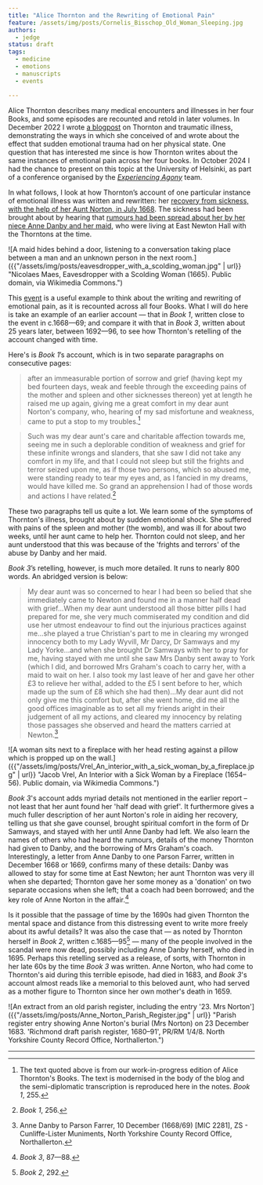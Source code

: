 ```yaml
---
title: "Alice Thornton and the Rewriting of Emotional Pain"
feature: /assets/img/posts/Cornelis_Bisschop_Old_Woman_Sleeping.jpg
authors:
  - jedge
status: draft
tags:
  - medicine
  - emotions
  - manuscripts
  - events

---
```


Alice Thornton describes many medical encounters and illnesses in her four Books, and some episodes are recounted and retold in later volumes. In December 2022 I wrote [a blogpost](https://thornton.kdl.kcl.ac.uk/posts/blog/2022-12-19-grief-and-illness-thornton/) on Thornton and traumatic illness, demonstrating the ways in which she conceived of and wrote about the effect that sudden emotional trauma had on her physical state. One question that has interested me since is how Thornton writes about the same instances of emotional pain across her four books. In October 2024 I had the chance to present on this topic at the University of Helsinki, as part of a conference organised by the [*Experiencing Agony*](https://blogs.helsinki.fi/experiencingagony/) team. 

In what follows, I look at how Thornton’s account of one particular instance of emotional illness was written and rewritten: her [recovery from sickness, with the help of her Aunt Norton, in July 1668](https://thornton.kdl.kcl.ac.uk/entities/?hi=awt1_1668_slander_grief). The sickness had been brought about by hearing that [rumours had been spread about her by her niece Anne Danby and her maid](https://thornton.kdl.kcl.ac.uk/posts/blog/2023-06-15-tragical-transactions-at-newton/), who were living at East Newton Hall with the Thorntons at the time.

![A maid hides behind a door, listening to a conversation taking place between a man and an unknown person in the next room.]({{"/assets/img/posts/eavesdropper_with_a_scolding_woman.jpg" | url}} "Nicolaes Maes, Eavesdropper with a Scolding Woman (1665). Public domain, via Wikimedia Commons.")

This [event](https://thornton.kdl.kcl.ac.uk/posts/blog/2022-11-28-tei-events-thornton-books/) is a useful example to think about the writing and rewriting of emotional pain, as it is recounted across all four Books. What I will do here is take an example of an earlier account — that in *Book 1*, written close to the event in c.1668—69; and compare it with that in *Book 3*, written about 25 years later, between 1692—96, to see how Thornton's retelling of the account changed with time.

Here's is *Book 1*’s account, which is in two separate paragraphs on consecutive pages:

>after an immeasurable portion of sorrow and grief (having kept my bed fourteen days, weak and feeble through the exceeding pains of the mother and spleen and other sicknesses thereon) yet at length he raised me up again, giving me a great comfort in my dear aunt Norton's company, who, hearing of my sad misfortune and weakness, came to put a stop to my troubles.[^1] 

>Such was my dear aunt's care and charitable affection towards me, seeing me in such a deplorable condition of weakness and grief for these infinite wrongs and slanders, that she saw I did not take any comfort in my life, and that I could not sleep but still the frights and terror seized upon me, as if those two persons, which so abused me, were standing ready to tear my eyes and, as I fancied in my dreams, would have killed me. So grand an apprehension I had of those words and actions I have related.[^2]

These two paragraphs tell us quite a lot. We learn some of the symptoms of Thornton's illness, brought about by sudden emotional shock. She suffered with pains of the spleen and mother (the womb), and was ill for about two weeks, until her aunt came to help her. Thornton could not sleep, and her aunt understood that this was because of the 'frights and terrors' of the abuse by Danby and her maid.

*Book 3*’s retelling, however, is much more detailed. It runs to nearly 800 words. An abridged version is below:

>My dear aunt was so concerned to hear I had been so belied that she immediately came to Newton and found me in a manner half dead with grief...When my dear aunt understood all those bitter pills I had prepared for me, she very much commiserated my condition and did use her utmost endeavour to find out the injurious practices against me...she played a true Christian's part to me in clearing my wronged innocency both to my Lady Wyvill, Mr Darcy, Dr Samways and my Lady Yorke...and when she brought Dr Samways with her to pray for me, having stayed with me until she saw Mrs Danby sent away to York (which I did, and borrowed Mrs Graham's coach to carry her, with a maid to wait on her. I also took my last leave of her and gave her other £3 to relieve her withal, added to the £5 I sent before to her, which made up the sum of £8 which she had then)...My dear aunt did not only give me this comfort but, after she went home, did me all the good offices imaginable as to set all my friends aright in their judgement of all my actions, and cleared my innocency by relating those passages she observed and heard the matters carried at Newton.[^4]

![A woman sits next to a fireplace with her head resting against a pillow which is propped up on the wall.]({{"/assets/img/posts/Vrel_An_interior_with_a_sick_woman_by_a_fireplace.jpg" | url}} "Jacob Vrel, An Interior with a Sick Woman by a Fireplace (1654–56). Public domain, via Wikimedia Commons.")

*Book 3*'s account adds myriad details not mentioned in the earlier report – not least that her aunt found her 'half dead with grief'. It furthermore gives a much fuller description of her aunt Norton's role in aiding her recovery, telling us that she gave counsel, brought spiritual comfort in the form of Dr Samways, and stayed with her until Anne Danby had left. We also learn the names of others who had heard the rumours, details of the money Thornton had given to Danby, and the borrowing of Mrs Graham's coach. Interestingly, a letter from Anne Danby to one Parson Farrer, written in December 1668 or 1669, confirms many of these details: Danby was allowed to stay for some time at East Newton; her aunt Thornton was very ill when she departed; Thornton gave her some money as a 'donation' on two separate occasions when she left; that a coach had been borrowed; and the key role of Anne Norton in the affair.[^3]

Is it possible that the passage of time by the 1690s had given Thornton the mental space and distance from this distressing event to write more freely about its awful details? It was also the case that — as noted by Thornton herself in *Book 2*, written c.1685—95[^5] — many of the people involved in the scandal were now dead, possibly including Anne Danby herself, who died in 1695. Perhaps this retelling served as a release, of sorts, with Thornton in her late 60s by the time *Book 3* was written. Anne Norton, who had come to Thornton's aid during this terrible episode, had died in 1683, and *Book 3*'s account almost reads like a memorial to this beloved aunt, who had served as a mother figure to Thornton since her own mother's death in 1659.

![An extract from an old parish register, including the entry '23. Mrs Norton']({{"/assets/img/posts/Anne_Norton_Parish_Register.jpg" | url}} "Parish register entry showing Anne Norton's burial (Mrs Norton) on 23 December 1683. 'Richmond draft parish register, 1680–91', PR/RM 1/4/8. North Yorkshire County Record Office, Northallerton.")

---

[^1]: The text quoted above is from our work-in-progress edition of Alice Thornton's Books. The text is modernised in the body of the blog and the semi-diplomatic transcription is reproduced here in the notes. *Book 1*, 255.

[^2]: *Book 1*, 256.

[^3]: *Book 3*, 87—88.

[^4]: Anne Danby to Parson Farrer, 10 December (1668/69) [MIC 2281], ZS - Cunliffe-Lister Muniments, North Yorkshire County Record Office, Northallerton.

[^5]: *Book 2*, 292.